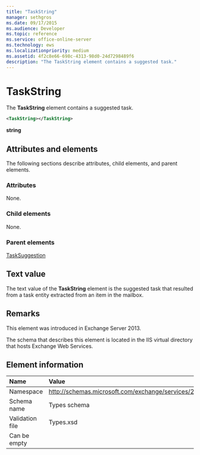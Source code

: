 ```yaml
---
title: "TaskString"
manager: sethgros
ms.date: 09/17/2015
ms.audience: Developer
ms.topic: reference
ms.service: office-online-server
ms.technology: ews
ms.localizationpriority: medium
ms.assetid: 4f2c8e66-698c-4313-98d0-24d7298489f6
description: "The TaskString element contains a suggested task."
---
```


# TaskString

The **TaskString** element contains a suggested task. 
  
```XML
<TaskString></TaskString>
```

**string**

## Attributes and elements

The following sections describe attributes, child elements, and parent elements.
  
### Attributes

None.
  
### Child elements

None.
  
### Parent elements

[TaskSuggestion](tasksuggestion.md)
  
## Text value

The text value of the **TaskString** element is the suggested task that resulted from a task entity extracted from an item in the mailbox. 
  
## Remarks

This element was introduced in Exchange Server 2013.
  
The schema that describes this element is located in the IIS virtual directory that hosts Exchange Web Services.
  
## Element information

|**Name**|**Value**|
|:-----|:-----|
|Namespace  <br/> |http://schemas.microsoft.com/exchange/services/2006/types  <br/> |
|Schema name  <br/> |Types schema  <br/> |
|Validation file  <br/> |Types.xsd  <br/> |
|Can be empty  <br/> ||